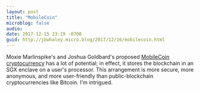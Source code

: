 ```yaml
---
layout: post
title: "MobileCoin"
microblog: false
audio: 
date: 2017-12-15 23:19 -0700
guid: http://jbwhaley.micro.blog/2017/12/16/mobilecoin.html
---
```

Moxie Marlinspike's and Joshua Goldbard's proposed [MobileCoin cryptocurrency](https://www.wired.com/story/mobilecoin-cryptocurrency/) has a lot of potential; in effect, it stores the blockchain in an SGX enclave on a user's processor. This arrangement is more secure, more anonymous, and more user-friendly than public-blockchain cryptocurrencies like Bitcoin. I'm intrigued.
